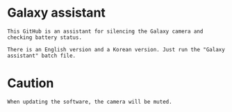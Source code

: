 # Galaxy assistant

```
This GitHub is an assistant for silencing the Galaxy camera and checking battery status.

There is an English version and a Korean version. Just run the "Galaxy assistant" batch file.
```

# Caution

```
When updating the software, the camera will be muted.
```
